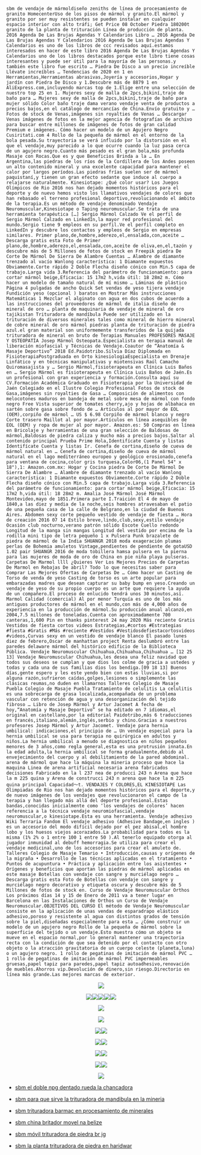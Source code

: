 
```
sbm de vendaje de mármoldiseño zeniths de línea de procesamiento de granito HomecenterUso de los pisos de mármol y granito.El mármol y granito por ser muy resistentes se pueden instalar en cualquier espacio interior con alto tráfi; Get Price 08 October Piedra 180200t granito de la planta de trituración Línea de producción de planta. 2016 Agenda De Las Brujas Agendas Y Calendarios Libro … 2016 Agenda De Las Brujas Agendas Y Calendarios 2016 Agenda De Las Brujas Agendas Y Calendarios es uno de los libros de ccc revisados aquí.estamos interesados en hacer de este libro 2016 Agenda De Las Brujas Agendas Y Calendarios uno de los libros destacados porque este libro tiene cosas interesantes y puede ser útil para la mayoría de las personas.y también este libro fue escrito … Piedra De Disco a un precio increíble Llévate increíbles … Tendencias de 2020 en 1 en Herramientas,Herramientas abrasivas,Joyería y accesorios,Hogar y jardín con Piedra De Disco y 1.Descubre más de 8879 1 en AliExpress.com,incluyendo marcas top de 1.Elige entre una selección de nuestro top 25 en 1. Mujeres sexy de malla de 2pcs,bikiní,traje de baño para … Mujeres sexy de malla de 2pcs,bikiní,traje de baño para mujer sólido Color baño traje dama verano vendaje venta de productos a precios bajos,en el catálogo de mercancías de China.Envío gratuito y … Fotos de stock de Venas,imágenes sin royalties de Venas … Descargar Venas imágenes de fotos en la mejor agencia de fotografías de archivo para buscar entre millones de imágenes de fotos de gran calidad Premium e imágenes. Cómo hacer un modelo de un Agujero Negro Cusiritati.com 4 Rollo de la pequeña de mármol en el entorno de la bola pesada.Su trayectoria se verá influido por la distorsión en el que el vendaje,muy parecido a lo que ocurre cuando la luz pasa cerca de un agujero negro.Cuanto más pesado es el gran bola,más profunda Masaje con Rocas.Que es y que Beneficios Brinda a la … En Argentina,las piedras de los ríos de la Cordillera de los Andes poseen un alto contenido mineral y una excelente capacidad para mantener el calor por largos períodos.Las piedras frías suelen ser de mármol paquistaní,y tienen un gran efecto sedante que induce al cuerpo a relajarse naturalmente. Kinesiotape: ¿Qué color usar? Los Juegos Olímpicos de Rio 2016 nos han dejado momentos históricos para el deporte y de nuevo hemos visto los llamativos vendajes de colores que han rebasado el terreno profesional deportivo,revolucionando el ámbito de la terapia.Es un método de vendaje denominado Vendaje Neuromuscular,Kinesiotape o Taping neuromuscular.Se trata de una herramienta terapéutica […] Sergio Mármol Calzado Ve el perfil de Sergio Mármol Calzado en LinkedIn,la mayor red profesional del mundo.Sergio tiene 9 empleos en su perfil.Ve el perfil completo en LinkedIn y descubre los contactos y empleos de Sergio en empresas similares. Primer plano,de,hombre,aderezo,el,ensalada,con,aceite … Descarga gratis esta Foto de Primer plano,de,hombre,aderezo,el,ensalada,con,aceite de oliva,en,el,tazón y descubre más de 5 Millones de fotos de stock en Freepik piedra De Corte De Mármol De Sierra De Alambre Cuentas … Alambre de diamante trenzado al vacío Wanlong característica: 1 Diamante expuestos Obviamente.Corte rápido 2 Doble Flecha diseño cónico con Min.5 capa de trabajo.Larga vida 3.Referencia del parámetro de funcionamiento: para cortar mármol beige,Eficacia: 15 17m2 h,vida útil: 18 28m2 m. Cómo hacer un modelo de tamaño natural de mí mismo … Láminas de plástico Página 4 pulgadas de ancho Quick Set vendas de yeso tijera vendaje Fundición yeso (opcional ) baratos en Mostrar Más instrucciones Matemáticas 1 Mezclar el alginato con agua en dos cubos de acuerdo a las instrucciones del proveedores de mármol de italia diseño de mineral de oro … planta de maquinaria de vendaje de mineral de oro tajikistan Trituradora de mandíbula Puede ser utilizado en la trituración de diversos minerales tales como mineral de hierro mineral de cobre mineral de oro mármol piedras planta de trituración de piedra azul.el gran material son uniformemente transferidos de la quijada trituradora de mineral en bruto de Terapias Manuales PROFESORES MASAJE Y OSTEOPATÍA Josep Mármol Osteopata.Especialista en terapia manual de liberación miofascial y Técnicas de Vendaje.Coautor de “Anatomía & Masaje Deportivo” 2018 Ed.Paidotribo.Silvia Díaz Diplomada en FisioterapiaPostgraduada en Orto kinesiologiaEspecialista en Drenaje Linfático y en técnicas manipulativas y miotensivas Raúl Camacho Quiromasajista y … Sergio Mármol,fisioterapeuta en Clínica Luis Baños en … Sergio Mármol es fisioterapeuta en Clínica Luis Baños de Jaén.Es un profesional con gran experiencia y formación.Consulta aquí su CV.Formación Académica Graduado en Fisioterapia por la Universidad de Jaén Colegiado en el Ilustre Colegio Profesional Fotos de stock de Gasa,imágenes sin royalties de Gasa … Composición de alimentos con melocotones maduros en bandeja de metal sobre mesa de mármol con fondo negro Free Vista superior de tomates cherry,ajo y hojas de albahaca en sartén sobre gasa sobre fondo de … Artículos al por mayor de EOL (OEM),corpiño de mármol … US $ 6.98 Corpiño de mármol blanco y negro Corte trasero Maillot al por mayor.Artículos en línea asequibles de EOL (OEM) y ropa de mujer al por mayor. Amazon.es: 50 Compras en línea en Bricolaje y herramientas de una gran selección de Baldosas de mármol,Baldosas de piedra caliza y mucho más a precios bajos.Saltar al contenido principal Prueba Prime Hola,Identifícate Cuenta y listas Identifícate Cuenta y listas Ir. Cenefa de cortina,diseño de cueva de mármol natural en … Cenefa de cortina,diseño de cueva de mármol natural en el lago mediterráneo europeo y geológico erosionado,cenefa para ventana de cocina,color gris turquesa,Color06,(1 Panel 54" x 18"),1: Amazon.com.mx: Hogar y Cocina piedra De Corte De Mármol De Sierra De Alambre … Alambre de diamante trenzado al vacío Wanlong característica: 1 Diamante expuestos Obviamente.Corte rápido 2 Doble Flecha diseño cónico con Min.5 capa de trabajo.Larga vida 3.Referencia del parámetro de funcionamiento: para cortar mármol beige,Eficacia: 15 17m2 h,vida útil: 18 28m2 m. Amalia José Mármol José Mármol Montevideo,mayo de 1851.Primera parte I.Traición El 4 de mayo de 1840,a las diez y media de la noche,seis hombres atravesaban el patio de una pequeña casa de la calle de Belgrano,en la ciudad de Buenos Aires. Abdomen sexy corte pequeño vestido de vendaje de fiesta … Hora de creación 2016 07 14 Estilo breve,lindo,club,sexy,estilo vendaje Ocasión club nocturno,verano patrón sólido Escote Cuello redondo Longitud de la manga sin mangas Longitud del vestido por encima de la rodilla mini tipo de letra pequeño 1 x Pulsera Punk brazalete de piedra de mármol de la India SHUANGR 2018 moda exageración plumas perlas de Bohemia amuletos Vintage,pendientes de pendiente de gotaUSD 1.02 pair SHUANGR 2016 de moda tobillera hamsa pulsera en la pierna para las mujeres de moda de oro de China en pie niña playa pulseras. Carpetas De Marmol llll ¿Quieres Ver Los Mejores Precios de Carpetas De Marmol en Rebajas De abril? Todo lo que necesitas saber para Comprar Las Mejores Ofertas de Carpetas De … Cómo hacer un Casting de Torso de venda de yeso Casting de torso es un arte popular para embarazadas madres que desean capturar su baby bump en yeso.Creando un vendaje de yeso de su propio cuerpo es un arte que requiere la ayuda de un compañero.El proceso de enlucido tendrá unos 30 minutos,así. Marmol Calidad (comercial) Al por menor Turquía es uno de los más antiguos productores de mármol en el mundo,con más de 4,000 años de experiencia en la producción de mármol.Su producción anual alcanzó,en 2004,7.5 millones de toneladas.Cuenta con aproximadamente 700 canteras,1,600 Pin en thanks pinterest 24 may 2020 Más reciente Gratis Vestidos de fiesta cortos videos Estrategias,#cortos #Estrategias #fiesta #Gratis #Más #reciente #Vestidos #Vestidosdefiestacortosvideos #videos,Curvas sexy en un vestido de vendaje blanco El pasado lunes diez de febrero,Oscar de manhattan project Renta deslumbró entre las paredes delaware mármol del histórico edificio de la Biblioteca Pública. Vendaje Neuromuscular Chihuahua,Chihuahua,Chihuahua … [12 25 13] Vendaje Neuromuscular Chihuahua,les desea una feliz navidad que todos sus deseos se cumplan y que dios los colme de gracia a ustedes y todas y cada una de sus familias dios los bendiga.[09 18 13] Buenos días,gente espero y les este yendo bien con estas lluvias,si por alguna razón,sufrieron caídas,golpes,lesiones o simplemente las clásicas reumas,no duden en llamarnos Talleres Colegio de Masaje Puebla Colegio de Masaje Puebla Tratamiento de celulitis La celulitis es una sobrecarga de grasa localizada,acompañada de un problema vascular con retención de agua y una desorganización del tejido fibroso … Libro de Josep Mármol y Artur Jacomet A fecha de hoy,“Anatomía y Masaje Deportivo” se ha editado en 7 idiomas,el original en castellano,por la editorial Paidotribo,más 6 traducciones en francés,italiano,alemán,inglés,serbio y chino.Gracias a nuestros profesores Josep Mármol y Artur Jacomet. Vendaje para hernia umbilical: indicaciones,el principio de … Un vendaje especial para la hernia umbilical se usa para terapia no quirúrgica en adultos y niños.La hernia umbilical a menudo se diagnostica en niños pequeños menores de 3 años,como regla general,esta es una protrusión innata.En la edad adulta,la hernia umbilical se forma gradualmente,debido al envejecimiento del cuerpo y al debilitamiento de la pared abdominal. arena de mármol que hace la máquina la mineria proceso que hace la maquina Linea de arena artificial necesaria arena fabricados decisiones Fabricado en la l 237 nea de producci 243 n Arena que hace la m 225 quina y Arena de construcci 243 n arena que hace la m 225 quina principal Capacidad～t. VENDAJES Y COLORES,EL KINESIOTAPE Las Olimpiadas de Rio nos han dejado momentos históricos para el deporte,y de nuevo imágenes de los vendajes que revolucionaron el campo de la terapia y han llegado más allá del deporte profesional.Estas bandas,conocidas inicialmente como ‘los vendajes de colores’ hacen referencia a la técnica vendaje neuromiofascial,vendaje neuromuscular,o kinesiotape.Esta es una herramienta. Vendaje adhesivo Wiki Terraria Fandom El vendaje adhesivo (Adhesive Bandage,en ingles ) es un accesorio del modo difícil dejado por el pez abisal,el hombre lobo y los huesos viejos acorazados.La probabilidad para todos es la misma (1% 2% o 1 entre 100 1 entre 50 ).Al tenerlo equipado otorga al jugador inmunidad al debuff hemorragia.Se utiliza para crear el vendaje medicinal,uno de los accesorios para crear el amuleto de. Talleres Colegio de Masaje Temario • Introducción,causas y orígenes de la migraña • Desarrollo de las técnicas aplicadas en el tratamiento • Puntos de acupuntura • Práctica y aplicación entre los asistentes • Orígenes y beneficios que aportan las piedras de mármol aplicadas en este masaje Botellas con vendaje con sangre y murciélago negro … Descarga gratis esta Foto de Botellas con vendaje con sangre y murciélago negro decorativo y etiqueta oscura y descubre más de 5 Millones de fotos de stock en. Curso de Vendaje Neuromuscular Orthos Los próximos días 14 y 15 de Enero de 2011 va a tener lugar en Barcelona en las Instalaciones de Orthos un Curso de Vendaje Neuromuscular.OBJETIVOS DEL CURSO El método de Vendaje Neuromuscular consiste en la aplicación de unas vendas de esparadrapo elástico adhesivo,poroso y resistente al agua con distintos grados de tensión sobre la piel,diseñadas especialmente para esta … ¿Cómo construir un modelo de un agujero negro Rollo de la pequeña de mármol sobre la superficie del tejido o un vendaje.Esto muestra cómo un objeto se mueve en el espacio normal,por lo general mantener una trayectoria recta con la condición de que sea detenido por el contacto con otro objeto o la atracción gravitatoria de un cuerpo celeste (planeta,luna) o un agujero negro. 1 rollo de pegatinas de imitación de mármol PVC … 1 rollo de pegatinas de imitación de mármol PVC impermeables gruesas,papel tapiz para paredes,papel tapiz autoadhesivo,renovación de muebles.Ahorros vip.Devolución de dinero,sin riesgo.Directorio en línea más grande.Las mejores marcas de exterior. 
```

<div align="center">

<a href="https://es-crusher.shibang-china.com/github&k=sbm+de+vendaje+de+m%C3%A1rmol"><img src="https://static.shibang-china.com/es/crusher/logo.jpg"></a>

<a href="https://es-crusher.shibang-china.com/github&k=sbm+de+vendaje+de+m%C3%A1rmol"><img src="https://static.shibang-china.com/es/crusher/index.jpg"></a><a href="https://es-crusher.shibang-china.com/material.htmlgithub&k=sbm+de+vendaje+de+m%C3%A1rmol"><img src="https://static.shibang-china.com/es/crusher/material.jpg"></a><a href="https://es-crusher.shibang-china.com/application.htmlgithub&k=sbm+de+vendaje+de+m%C3%A1rmol"><img src="https://static.shibang-china.com/es/crusher/application.jpg"></a><a href="https://es-crusher.shibang-china.com/aboutus.htmlgithub&k=sbm+de+vendaje+de+m%C3%A1rmol"><img src="https://static.shibang-china.com/es/crusher/aboutus.jpg"></a><a href="https://es-crusher.shibang-china.com/contact.htmlgithub&k=sbm+de+vendaje+de+m%C3%A1rmol"><img src="https://static.shibang-china.com/es/crusher/contact.jpg"></a>

<a href="https://es-crusher.shibang-china.com/github&k=sbm+de+vendaje+de+m%C3%A1rmol"><img src="https://static.shibang-china.com/es/crusher/banner.jpg"></a>

<a href="https://swt.shibang-china.com/github&k=sbm+de+vendaje+de+m%C3%A1rmol"><img src="https://static.shibang-china.com/es/crusher/text.jpg"></a>

<a href="https://swt.shibang-china.com/github&k=sbm+de+vendaje+de+m%C3%A1rmol"><img src="https://static.shibang-china.com/es/crusher/chat.jpg"></a><a href="https://es-crusher.shibang-china.com/contact.htmlgithub&k=sbm+de+vendaje+de+m%C3%A1rmol"><img src="https://static.shibang-china.com/es/crusher/message.jpg"></a>

<a href="https://es-crusher.shibang-china.com/products/pe.htmlgithub&k=sbm+de+vendaje+de+m%C3%A1rmol"><img src="https://static.shibang-china.com/es/crusher/pe.jpg"></a><a href="https://es-crusher.shibang-china.com/products/pf.htmlgithub&k=sbm+de+vendaje+de+m%C3%A1rmol"><img src="https://static.shibang-china.com/es/crusher/pf.jpg"></a>

<a href="https://es-crusher.shibang-china.com/products/hpt.htmlgithub&k=sbm+de+vendaje+de+m%C3%A1rmol"><img src="https://static.shibang-china.com/es/crusher/hpt.jpg"></a><a href="https://es-crusher.shibang-china.com/products/vsi.htmlgithub&k=sbm+de+vendaje+de+m%C3%A1rmol"><img src="https://static.shibang-china.com/es/crusher/vsi.jpg"></a>

<a href="https://es-crusher.shibang-china.com/products/klv.htmlgithub&k=sbm+de+vendaje+de+m%C3%A1rmol"><img src="https://static.shibang-china.com/es/crusher/klv.jpg"></a><a href="https://es-crusher.shibang-china.com/products/portable.htmlgithub&k=sbm+de+vendaje+de+m%C3%A1rmol"><img src="https://static.shibang-china.com/es/crusher/portable.jpg"></a>

<a href="https://swt.shibang-china.com/github&k=sbm+de+vendaje+de+m%C3%A1rmol"><img src="https://static.shibang-china.com/es/crusher/case.jpg"></a>

</div>


* [sbm el doble npg dentado rueda la chancadora](sbm%20el%20doble%20npg%20dentado%20rueda%20la%20chancadora.md)

* [sbm para que sirve la trituradora de mandibula en la mineria](sbm%20para%20que%20sirve%20la%20trituradora%20de%20mandibula%20en%20la%20mineria.md)

* [sbm trituradora barmac en procesamiento de minerales](sbm%20trituradora%20barmac%20en%20procesamiento%20de%20minerales.md)

* [sbm china britador movel na belize](sbm%20china%20britador%20movel%20na%20belize.md)

* [sbm móvil trituradora de piedra br jg](sbm%20m%C3%B3vil%20trituradora%20de%20piedra%20br%20jg.md)

* [sbm la planta trituradora de piedra en haridwar](sbm%20la%20planta%20trituradora%20de%20piedra%20en%20haridwar.md)